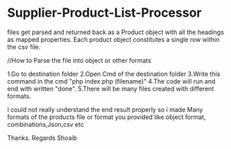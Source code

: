 # Supplier-Product-List-Processor
files get parsed and returned back as a Product object with all the headings as mapped properties.   Each product object constitutes a single row within the csv file.

//How to Parse the file into object or other formats

1.Go to destination folder
2.Open Cmd of the destination folder
3.Write this command in the cmd "php index.php (filename)"
4.The code will run and end with written "done".
5.There will be many files created with different formats. 

I could not really understand the end result properly so i made
Many formats of the products file or format you provided like object format, combinations,Json,csv etc

Thanks.
Regards
Shoaib 
